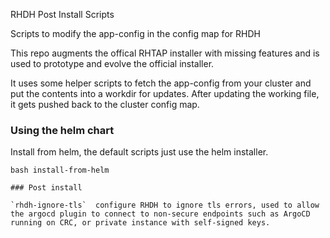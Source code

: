 
RHDH Post Install Scripts

Scripts to modify the app-config in the config map for RHDH

This repo augments the offical RHTAP installer with missing features and is used to prototype and evolve the official installer. 
 
It uses some helper scripts to  fetch the app-config from your cluster and put the contents into a workdir for updates. After updating the working file, it gets pushed back to the cluster config map.  


### Using the helm chart

Install from helm, the default scripts just use the helm installer. 

```
bash install-from-helm
 
### Post install 

`rhdh-ignore-tls`  configure RHDH to ignore tls errors, used to allow the argocd plugin to connect to non-secure endpoints such as ArgoCD running on CRC, or private instance with self-signed keys. 



